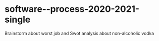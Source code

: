 # software--process-2020-2021-single
Brainstorm about worst job and Swot analysis about non-alcoholic vodka
